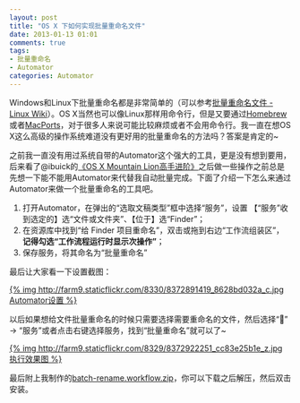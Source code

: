 ```yaml
---
layout: post
title: "OS X 下如何实现批量重命名文件"
date: 2013-01-13 01:01
comments: true
tags:
- 批量重命名
- Automator
categories: Automator
---
```


Windows和Linux下批量重命名都是非常简单的（可以参考[批量重命名文件 - Linux Wiki](http://linux-wiki.cn/wiki/zh-hk/%E6%89%B9%E9%87%8F%E9%87%8D%E5%91%BD%E5%90%8D%E6%96%87%E4%BB%B6)）。OS X当然也可以像Linux那样用命令行，但是又要通过[Homebrew](http://mxcl.github.com/homebrew/)或者[MacPorts](http://www.macports.org/)，对于很多人来说可能比较麻烦或者不会用命令行。我一直在想OS X这么高级的操作系统难道没有更好用的批量重命名的方法吗？答案是肯定的~
<!--more-->
之前我一直没有用过系统自带的Automator这个强大的工具，更是没有想到要用，后来看了@ibuick的[《OS X Mountain Lion高手进阶》](http://ibuick.com/online-store)之后做一些操作之前总是先想一下能不能用Automator来代替我自动批量完成。下面了介绍一下怎么来通过Automator来做一个批量重命名的工具吧。

1. 打开Automator，在弹出的“选取文稿类型”框中选择“服务”，设置 【“服务”收到选定的】选“文件或文件夹”、【位于】选“Finder”；
2. 在资源库中找到“给 Finder 项目重命名”，双击或拖到右边“工作流组装区”，**记得勾选“工作流程运行时显示次操作”**；
3. 保存服务，将其命名为“批量重命名”

最后让大家看一下设置截图：

[{% img http://farm9.staticflickr.com/8330/8372891419_8628bd032a_c.jpg Automator设置 %}](http://www.flickr.com/photos/92204252@N08/8372891419/)

以后如果想给文件批量重命名的时候只需要选择需要重命名的文件，然后选择“” -> “服务”或者点击右键选择服务，找到“批量重命名”就可以了~

[{% img http://farm9.staticflickr.com/8329/8372922251_cc83e25b1e_z.jpg 执行效果图 %}](http://www.flickr.com/photos/92204252@N08/8372922251/)

最后附上我制作的[batch-rename.workflow.zip](/uploads/files/batch-rename.workflow.zip)，你可以下载之后解压，然后双击安装。